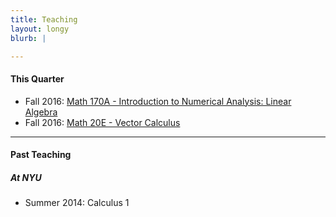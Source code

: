 ```yaml
---
title: Teaching
layout: longy
blurb: |

---
```


#### This Quarter

  - Fall 2016: [Math 170A - Introduction to Numerical Analysis: Linear Algebra][math170a]
  - Fall 2016: [Math 20E - Vector Calculus][math20e]

   [math20e]:http://thanghuynh.org/teaching/math20e_f16.html 
   [math170a]:http://thanghuynh.org/teaching/math170a_f16.html

-------

#### Past Teaching

##### At NYU

  - Summer 2014: Calculus 1
